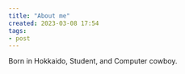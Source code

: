 ```yaml
---
title: "About me"
created: 2023-03-08 17:54
tags:
- post
---
```


Born in Hokkaido, Student, and Computer cowboy.